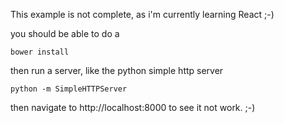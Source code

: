 This example is not complete, as i'm currently learning React ;-)

you should be able to do a 
	
	bower install

then run a server, like the python simple http server

	python -m SimpleHTTPServer

then navigate to http://localhost:8000 to see it not work. ;-)
